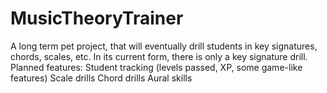 # MusicTheoryTrainer
A long term pet project, that will eventually drill students in key signatures, chords, scales, etc.
In its current form, there is only a key signature drill.
Planned features:
Student tracking (levels passed, XP, some game-like features)
Scale drills
Chord drills
Aural skills
